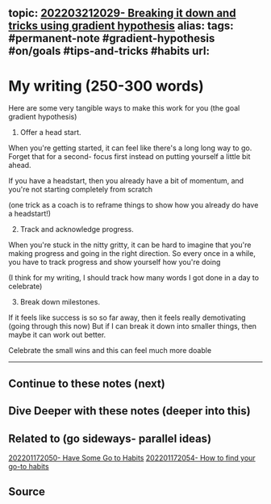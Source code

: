 topic: [202203212029- Breaking it down and tricks using gradient hypothesis](.md)
alias: 
tags: #permanent-note #gradient-hypothesis #on/goals #tips-and-tricks #habits
url: 
---

# My writing (250-300 words)

Here are some very tangible ways to make this work for you (the goal gradient hypothesis)

1. Offer a head start. 

When you're getting started, it can feel like there's a long long way to go. Forget that for a second- focus first instead on putting yourself a little bit ahead.

If you have a headstart, then you already have a bit of momentum, and you're not starting completely from scratch

(one trick as a coach is to reframe things to show how you already do have a headstart!)

2. Track and acknowledge progress. 


When you're stuck in the nitty gritty, it can be hard to imagine that you're making progress and going in the right direction. So every once in a while, you have to track progress and show yourself how you're doing

(I think for my writing, I should track how many words I got done in a day to celebrate)
 
3. Break down milestones. 

If it feels like success is so so far away, then it feels really demotivating (going through this now) But if I can break it down into smaller things, then maybe it can work out better.

Celebrate the small wins and this can feel much more doable

---
## Continue to these notes (next)

## Dive Deeper with these notes (deeper into this)
		
## Related to (go sideways- parallel ideas)
[202201172050- Have Some Go to Habits](Notes/202201172050-%20Have%20Some%20Go%20to%20Habits.md)
[202201172054- How to find your go-to habits](Notes/202201172054-%20How%20to%20find%20your%20go-to%20habits.md)
	
## Source